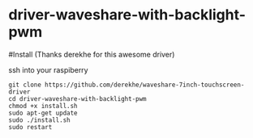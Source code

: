 # driver-waveshare-with-backlight-pwm
#Install (Thanks derekhe for this awesome driver)

ssh into your raspiberry
```
git clone https://github.com/derekhe/waveshare-7inch-touchscreen-driver
cd driver-waveshare-with-backlight-pwm
chmod +x install.sh
sudo apt-get update
sudo ./install.sh
sudo restart
```
